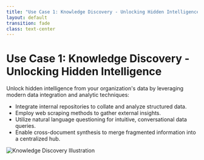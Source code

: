 ```yaml
---
title: "Use Case 1: Knowledge Discovery - Unlocking Hidden Intelligence"
layout: default
transition: fade
class: text-center
---
```


# Use Case 1: Knowledge Discovery - Unlocking Hidden Intelligence

Unlock hidden intelligence from your organization's data by leveraging modern data integration and analytic techniques:

- Integrate internal repositories to collate and analyze structured data.
- Employ web scraping methods to gather external insights.
- Utilize natural language questioning for intuitive, conversational data queries.
- Enable cross-document synthesis to merge fragmented information into a centralized hub.

![Knowledge Discovery Illustration](../public/images/knowledge-discovery.png)

<!-- 
Speaker Notes:
In this slide, we detail the 'Knowledge Discovery' use case, emphasizing its role in unlocking hidden intelligence. Begin by explaining how internal repositories are integrated to collect vital data across the organization. Discuss the importance of web scraping to retrieve relevant external information, which complements the internal data sources. Highlight how natural language questioning facilitates easier interaction with the system, making data queries more accessible and efficient. Conclude by describing cross-document synthesis, which consolidates scattered data points into a unified knowledge hub, ultimately driving smarter, data-driven decision-making.
-->